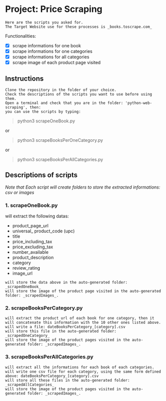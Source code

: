 # Project: Price Scraping
```
Here are the scripts you asked for.
The Target Website use for these processes is _books.toscrape.com_
```

Functionalities:
- [x] scrape informations for one book
- [x] scrape informations for one categories
- [x] scrape informations for all categories
- [x] scrape image of each product page visited
## Instructions
```
Clone the repository in the folder of your choice.
Check the descriptions of the scripts you want to use before using them.
Open a terminal and check that you are in the folder: 'python-web-scraping', then:
you can use the scripts by typing:
```
> python3 scrapeOneBook.py

or

> python3 scrapeBooksPerOneCategory.py

or

> python3 scrapeBooksPerAllCategories.py

## Descriptions of scripts

_Note that Each script will create folders to store the extracted informations: csv or images_
### 1. scrapeOneBook.py

will extract the following datas:

* product_page_url
* universal_ product_code (upc)
* title
* price_including_tax
* price_excluding_tax
* number_available
* product_description
* category
* review_rating
* image_url
```
will store the data above in the auto-generated folder: _scrapedOneBook_
will store the image of the product page visited in the auto-generated folder: _scrapedImages_.
```
### 2. scrapeBooksPerCategory.py
```
will extract the product url of each book for one category, then it will concatenate this information with the 10 other ones listed above.
will write a file: dateBooksPerCategory_[category].csv
will store this file in the auto-generated folder: _scrapedOneCategory_
will store the image of the product pages visited in the auto-generated folder: _scrapedImages_.
```
### 3. scrapeBooksPerAllCategories.py
```
will extract all the informations for each book of each categories. 
will write one csv file for each category, using the same form defined above: dateBooksPerCategory_[category].csv
will store all these files in the auto-generated folder: _scrapedAllCategories_
will store the image of the product pages visited in the auto-generated folder: _scrapedImages_.
```
